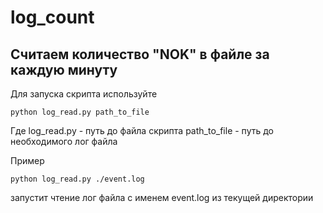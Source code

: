 # log_count
## Считаем количество "NOK" в файле за каждую минуту

Для запуска скрипта используйте 
```
python log_read.py path_to_file
```
Где log_read.py - путь до файла скрипта
path_to_file - путь до необходимого лог файла

Пример
```
python log_read.py ./event.log
```
запустит чтение лог файла с именем event.log из текущей директории
